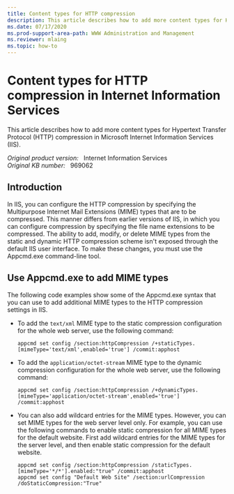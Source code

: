 ```yaml
---
title: Content types for HTTP compression
description: This article describes how to add more content types for HTTP compression in Internet Information Services.
ms.date: 07/17/2020
ms.prod-support-area-path: WWW Administration and Management
ms.reviewer: mlaing
ms.topic: how-to
---
```

# Content types for HTTP compression in Internet Information Services

This article describes how to add more content types for Hypertext Transfer Protocol (HTTP) compression in Microsoft Internet Information Services (IIS).

_Original product version:_ &nbsp; Internet Information Services  
_Original KB number:_ &nbsp; 969062

## Introduction

In IIS, you can configure the HTTP compression by specifying the Multipurpose Internet Mail Extensions (MIME) types that are to be compressed. This manner differs from earlier versions of IIS, in which you can configure compression by specifying the file name extensions to be compressed. The ability to add, modify, or delete MIME types from the static and dynamic HTTP compression scheme isn't exposed through the default IIS user interface. To make these changes, you must use the Appcmd.exe command-line tool.

## Use Appcmd.exe to add MIME types

The following code examples show some of the Appcmd.exe syntax that you can use to add additional MIME types to the HTTP compression settings in IIS.

- To add the `text/xml` MIME type to the static compression configuration for the whole web server, use the following command:

  ```console
  appcmd set config /section:httpCompression /+staticTypes.[mimeType='text/xml',enabled='true'] /commit:apphost
  ```

- To add the `application/octet-stream` MIME type to the dynamic compression configuration for the whole web server, use the following command:

  ```console
  appcmd set config /section:httpCompression /+dynamicTypes.[mimeType='application/octet-stream',enabled='true'] /commit:apphost
  ```

- You can also add wildcard entries for the MIME types. However, you can set MIME types for the web server level only. For example, you can use the following commands to enable static compression for all MIME types for the default website. First add wildcard entries for the MIME types for the server level, and then enable static compression for the default website.

  ```console
  appcmd set config /section:httpCompression /staticTypes.[mimeType='*/*'].enabled:"true" /commit:apphost
  appcmd set config "Default Web Site" /section:urlCompression /doStaticCompression:"True"
  ```
